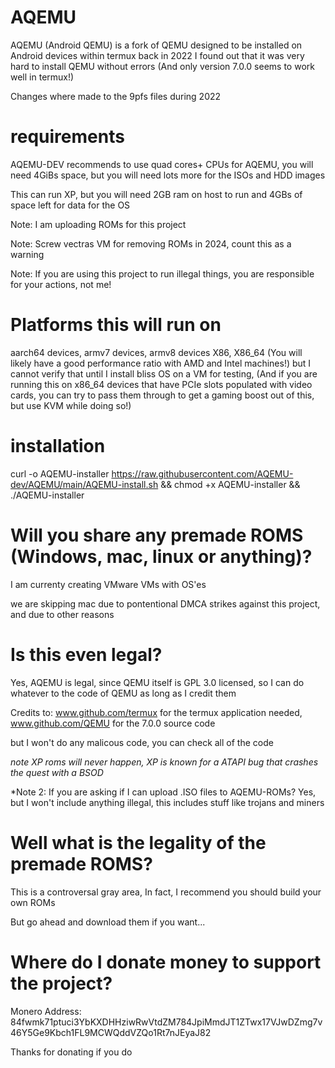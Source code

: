 # AQEMU
AQEMU (Android QEMU) is a fork of QEMU designed to be installed on Android devices within termux 
back in 2022 I found out that it was very hard to install QEMU without errors (And only version 7.0.0 seems to work well in termux!)


Changes where made to the 9pfs files during 2022



# requirements
AQEMU-DEV recommends to use quad cores+ CPUs for AQEMU, you will need 4GiBs space, but you will need lots more for the ISOs and HDD images

This can run XP, but you will need 2GB ram on host to run and 4GBs of space left for data for the OS

Note: I am uploading ROMs for this project

Note: Screw vectras VM for removing ROMs in 2024, count this as a warning

Note: If you are using this project to run illegal things, you are responsible for your actions, not me!

# Platforms this will run on
aarch64 devices, armv7 devices, armv8 devices X86, X86_64 (You will likely have a good performance ratio with AMD and Intel machines!) but I cannot verify that until I install bliss OS on a VM for testing, (And if you are running this on x86_64 devices that have PCIe slots populated with video cards, you can try to pass them through to get a gaming boost out of this, but use KVM while doing so!)
# installation
curl -o AQEMU-installer https://raw.githubusercontent.com/AQEMU-dev/AQEMU/main/AQEMU-install.sh && chmod +x AQEMU-installer && ./AQEMU-installer
# Will you share any premade ROMS (Windows, mac, linux or anything)?

I am currenty creating VMware VMs with OS'es

we are skipping mac due to pontentional DMCA strikes against this project, and due to other reasons

# Is this even legal?

Yes, AQEMU is legal, since QEMU itself is GPL 3.0 licensed, so I can do whatever to the code of QEMU as long as I credit them

Credits to: www.github.com/termux for the termux application needed, www.github.com/QEMU for the 7.0.0 source code

but I won't do any malicous code, you can check all of the code

*note XP roms will never happen, XP is known for a ATAPI bug that crashes the quest with a BSOD*

*Note 2: If you are asking if I can upload .ISO files to AQEMU-ROMs? Yes, but I won't include anything illegal, this includes stuff like trojans and miners

# Well what is the legality of the premade ROMS?

This is a controversal gray area, In fact, I recommend you should build your own ROMs

But go ahead and download them if you want...

# Where do I donate money to support the project?

Monero Address: 84fwmk71ptuci3YbKXDHHziwRwVtdZM784JpiMmdJT1ZTwx17VJwDZmg7v46Y5Ge9Kbch1FL9MCWQddVZQo1Rt7nJEyaJ82

Thanks for donating if you do
